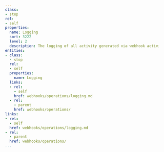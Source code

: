 ```yaml
---
class:
- stop
rel:
- self
properties:
  name: Logging
  sort: 3222
  level: 2
  description: The logging of all activity generated via webhook activity.
entities:
- class:
  - stop
  rel:
  - self
  properties:
    name: Logging
  links:
  - rel:
    - self
    href: webhooks/operations/logging.md
  - rel:
    - parent
    href: webhooks/operations/
links:
- rel:
  - self
  href: webhooks/operations/logging.md
- rel:
  - parent
  href: webhooks/operations/
...
```

